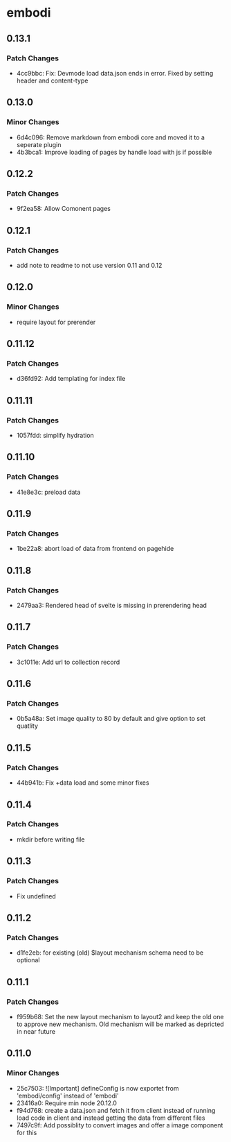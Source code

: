 # embodi

## 0.13.1

### Patch Changes

- 4cc9bbc: Fix: Devmode load data.json ends in error. Fixed by setting header and content-type

## 0.13.0

### Minor Changes

- 6d4c096: Remove markdown from embodi core and moved it to a seperate plugin
- 4b3bca1: Improve loading of pages by handle load with js if possible

## 0.12.2

### Patch Changes

- 9f2ea58: Allow Comonent pages

## 0.12.1

### Patch Changes

- add note to readme to not use version 0.11 and 0.12

## 0.12.0

### Minor Changes

- require layout for prerender

## 0.11.12

### Patch Changes

- d36fd92: Add templating for index file

## 0.11.11

### Patch Changes

- 1057fdd: simplify hydration

## 0.11.10

### Patch Changes

- 41e8e3c: preload data

## 0.11.9

### Patch Changes

- 1be22a8: abort load of data from frontend on pagehide

## 0.11.8

### Patch Changes

- 2479aa3: Rendered head of svelte is missing in prerendering head

## 0.11.7

### Patch Changes

- 3c1011e: Add url to collection record

## 0.11.6

### Patch Changes

- 0b5a48a: Set image quality to 80 by default and give option to set quatlity

## 0.11.5

### Patch Changes

- 44b941b: Fix +data load and some minor fixes

## 0.11.4

### Patch Changes

- mkdir before writing file

## 0.11.3

### Patch Changes

- Fix undefined

## 0.11.2

### Patch Changes

- d1fe2eb: for existing (old) $layout mechanism schema need to be optional

## 0.11.1

### Patch Changes

- f959b68: Set the new layout mechanism to layout2 and keep the old one to approve new mechanism. Old mechanism will be marked as depricted in near future

## 0.11.0

### Minor Changes

- 25c7503: ![Important] defineConfig is now exportet from 'embodi/config' instead of 'embodi'
- 23416a0: Require min node 20.12.0
- f94d768: create a data.json and fetch it from client instead of running load code in client and instead getting the data from different files
- 7497c9f: Add possiblity to convert images and offer a image component for this
